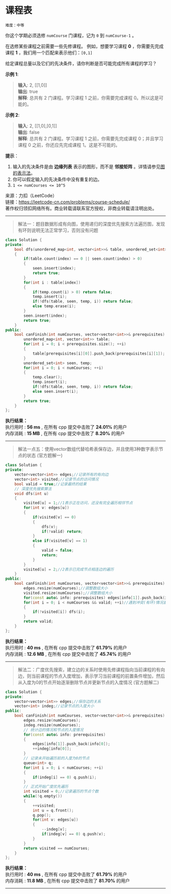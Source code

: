 # 课程表 #  
`难度：中等` 

你这个学期必须选修 `numCourse` 门课程，记为 `0` 到 `numCourse-1` 。  

在选修某些课程之前需要一些先修课程。 例如，想要学习课程 **0** ，你需要先完成课程 **1** ，我们用一个匹配来表示他们：`[0,1]`  

给定课程总量以及它们的先决条件，请你判断是否可能完成所有课程的学习？  

**示例 1**:  
>**输入**: 2, [[1,0]]  
>**输出**: true  
>**解释**: 总共有 2 门课程。学习课程 1 之前，你需要完成课程 0。所以这是可能的。  

**示例 2**:  
>**输入**: 2, [[1,0],[0,1]]  
>**输出**: false  
>**解释**: 总共有 2 门课程。学习课程 1 之前，你需要先完成​课程 0；并且学习课程 0 之前，你还应先完成课程 1。这是不可能的。  

**提示**：  
1. 输入的先决条件是由 **边缘列表** 表示的图形，而不是 **邻接矩阵** 。详情请参见[图的表示法](http://blog.csdn.net/woaidapaopao/article/details/51732947)。  
2. 你可以假定输入的先决条件中没有重复的边。  
3. `1 <= numCourses <= 10^5`  

来源：力扣（LeetCode）  
链接：https://leetcode-cn.com/problems/course-schedule/  
著作权归领扣网络所有。商业转载请联系官方授权，非商业转载请注明出处。  

---  
>解法一：题目数据形成有向图，使用递归的深度优先搜索方法遍历图，发现有环则说明无法正常学习，否则没有问题  

```C++  
class Solution {
private:
    bool dfs(unordered_map<int, vector<int>>& table, unordered_set<int>& seen, unordered_set<int>& temp, int index)
    {
        if(table.count(index) == 0 || seen.count(index) > 0)
        {
            seen.insert(index);
            return true;
        }
        for(int i : table[index])
        {
            if(temp.count(i) > 0) return false;
            temp.insert(i);
            if(!dfs(table, seen, temp, i)) return false;
            else temp.erase(i);
        }
        seen.insert(index);
        return true;
    }
public:
    bool canFinish(int numCourses, vector<vector<int>>& prerequisites) {
        unordered_map<int, vector<int>> table;
        for(int i = 0; i < prerequisites.size(); ++i)
        {
            table[prerequisites[i][0]].push_back(prerequisites[i][1]);
        }
        unordered_set<int> seen, temp;
        for(int i = 0; i < numCourses; ++i)
        {
            temp.clear();
            temp.insert(i);
            if(!dfs(table, seen, temp, i)) return false;
            else seen.insert(i);
        }
        return true;
    }
};
```  

**执行结果：**  
执行用时 : **56 ms** , 在所有 cpp 提交中击败了 **24.01%** 的用户  
内存消耗 : **15 MB** , 在所有 cpp 提交中击败了 **8.20%** 的用户  

---  
>解法一点五：使用vector数组代替哈希表保存边，并且使用3种数字表示节点的状态 (官方题解一)  

```C++  
class Solution {
private:
    vector<vector<int>> edges;//记录所有的有向边
    vector<int> visited;//记录节点的访问情况
    bool valid = true;//记录最终的结果
    // 深度优先搜索算法
    void dfs(int u)
    {
        visited[u] = 1;//1表示正在访问，还没有完全遍历相邻节点
        for(int v: edges[u])
        {
            if(visited[v] == 0)
            {
                dfs(v);
                if(!valid) return;
            }
            else if(visited[v] == 1)
            {
                valid = false;
                return;
            }
        }
        visited[u] = 2;//2表示已完成节点相连边的遍历
    }
public:
    bool canFinish(int numCourses, vector<vector<int>>& prerequisites) {
        edges.resize(numCourses);//调整数组大小
        visited.resize(numCourses);//调整数组大小
        for(const auto& info: prerequisites) edges[info[1]].push_back(info[0]);
        for(int i = 0; i < numCourses && valid; ++i)//遇到冲突(有环)情况直接退出
        {
            if(!visited[i]) dfs(i);
        }
        return valid;
    }
};
```  

**执行结果：**  
执行用时 : **40 ms** , 在所有 cpp 提交中击败了 **61.79%** 的用户  
内存消耗 : **12.6 MB** , 在所有 cpp 提交中击败了 **45.74%** 的用户  

---  
>解法二：广度优先搜索，建立边的关系时使用先修课程指向当前课程的有向边，则当前课程的节点入度增加，表示学习当前课程的前置条件增加，然后从入度为0的节点开始逐渐删除节点并更新节点的入度情况 (官方题解二)  

```C++  
class Solution {
private:
    vector<vector<int>> edges;//保存边的关系
    vector<int> indeg;//记录节点的入度大小
public:
    bool canFinish(int numCourses, vector<vector<int>>& prerequisites) {
        edges.resize(numCourses);
        indeg.resize(numCourses);
        // 统计边的情况和节点的入度情况
        for(const auto& info: prerequisites)
        {
            edges[info[1]].push_back(info[0]);
            ++indeg[info[0]];
        }
        // 记录未开始遍历前的入度为0的节点
        queue<int> q;
        for(int i = 0; i < numCourses; ++i)
        {
            if(indeg[i] == 0) q.push(i);
        }
        // 正式开始广度优先遍历
        int visited = 0;//记录遍历的节点个数
        while(!q.empty())
        {
            ++visited;
            int u = q.front();
            q.pop();
            for(int v: edges[u])
            {
                --indeg[v];
                if(indeg[v] == 0) q.push(v);
            }
        }
        return visited == numCourses;
    }
};
```  

**执行结果：**  
执行用时 : **40 ms** , 在所有 cpp 提交中击败了 **61.79%** 的用户  
内存消耗 : **11.8 MB** , 在所有 cpp 提交中击败了 **81.70%** 的用户  

---  